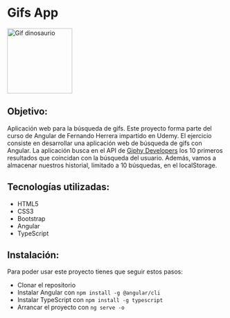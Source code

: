 # Gifs App

<img alt="Gif dinosaurio" src="https://media.giphy.com/media/Q7SKqn3G97xpmfSOvG/giphy.gif" height=150px/>

## Objetivo: 
Aplicación web para la búsqueda de gifs. Este proyecto forma parte del curso de Angular de Fernando Herrera impartido en Udemy. El ejercicio consiste en desarrollar una aplicación web de búsqueda de gifs con Angular. La aplicación busca en el API de [Giphy Developers](https://developers.giphy.com/) los 10 primeros resultados que coincidan con la búsqueda del usuario. Además, vamos a almacenar nuestros historial, limitado a 10 búsquedas, en el localStorage.

## Tecnologías utilizadas:

- HTML5
- CSS3
- Bootstrap
- Angular
- TypeScript

## Instalación: 

Para poder usar este proyecto tienes que seguir estos pasos:
- Clonar el repositorio
- Instalar Angular con ``npm install -g @angular/cli``
- Instalar TypeScript con ``npm install -g typescript``
- Arrancar el proyecto con ``ng serve -o``


